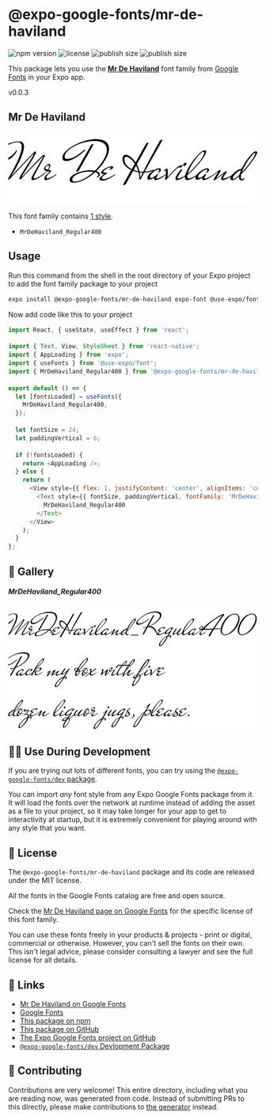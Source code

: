 # @expo-google-fonts/mr-de-haviland

![npm version](https://flat.badgen.net/npm/v/@expo-google-fonts/mr-de-haviland)
![license](https://flat.badgen.net/github/license/expo/google-fonts)
![publish size](https://flat.badgen.net/packagephobia/install/@expo-google-fonts/mr-de-haviland)
![publish size](https://flat.badgen.net/packagephobia/publish/@expo-google-fonts/mr-de-haviland)

This package lets you use the [**Mr De Haviland**](https://fonts.google.com/specimen/Mr+De+Haviland) font family from [Google Fonts](https://fonts.google.com/) in your Expo app.

v0.0.3

## Mr De Haviland

![Mr De Haviland](./font-family.png)

This font family contains [1 style](#-gallery).

- `MrDeHaviland_Regular400`

## Usage

Run this command from the shell in the root directory of your Expo project to add the font family package to your project
```sh
expo install @expo-google-fonts/mr-de-haviland expo-font @use-expo/font
```

Now add code like this to your project
```js
import React, { useState, useEffect } from 'react';

import { Text, View, StyleSheet } from 'react-native';
import { AppLoading } from 'expo';
import { useFonts } from '@use-expo/font';
import { MrDeHaviland_Regular400 } from '@expo-google-fonts/mr-de-haviland';

export default () => {
  let [fontsLoaded] = useFonts({
    MrDeHaviland_Regular400,
  });

  let fontSize = 24;
  let paddingVertical = 6;

  if (!fontsLoaded) {
    return <AppLoading />;
  } else {
    return (
      <View style={{ flex: 1, justifyContent: 'center', alignItems: 'center' }}>
        <Text style={{ fontSize, paddingVertical, fontFamily: 'MrDeHaviland_Regular400' }}>
          MrDeHaviland_Regular400
        </Text>
      </View>
    );
  }
};

```

## 🔡 Gallery

##### MrDeHaviland_Regular400
![MrDeHaviland_Regular400](./d8eabbdbc1c25c4982d316b366f4cd39f1d12589d7442ec03923353e8b739132.ttf.png)


## 👩‍💻 Use During Development

If you are trying out lots of different fonts, you can try using the [`@expo-google-fonts/dev` package](https://github.com/expo/google-fonts/tree/master/font-packages/dev#readme).

You can import *any* font style from any Expo Google Fonts package from it. It will load the fonts
over the network at runtime instead of adding the asset as a file to your project, so it may take longer
for your app to get to interactivity at startup, but it is extremely convenient
for playing around with any style that you want.

## 📖 License

The `@expo-google-fonts/mr-de-haviland` package and its code are released under the MIT license.

All the fonts in the Google Fonts catalog are free and open source.

Check the [Mr De Haviland page on Google Fonts](https://fonts.google.com/specimen/Mr+De+Haviland) for the specific license of this font family.

You can use these fonts freely in your products & projects - print or digital, commercial or otherwise. However, you can't sell the fonts on their own. This isn't legal advice, please consider consulting a lawyer and see the full license for all details.

## 🔗 Links

- [Mr De Haviland on Google Fonts](https://fonts.google.com/specimen/Mr+De+Haviland)
- [Google Fonts](https://fonts.google.com/)
- [This package on npm](https://www.npmjs.com/package/@expo-google-fonts/mr-de-haviland)
- [This package on GitHub](https://github.com/expo/google-fonts/tree/master/font-packages/mr-de-haviland)
- [The Expo Google Fonts project on GitHub](https://github.com/expo/google-fonts)
- [`@expo-google-fonts/dev` Devlopment Package](https://github.com/expo/google-fonts/tree/master/font-packages/dev)


## 🤝 Contributing

Contributions are very welcome! This entire directory, including what you are reading now, was generated from code. Instead of submitting PRs to this directly, please make contributions to [the generator](https://github.com/expo/google-fonts/tree/master/packages/generator) instead.
